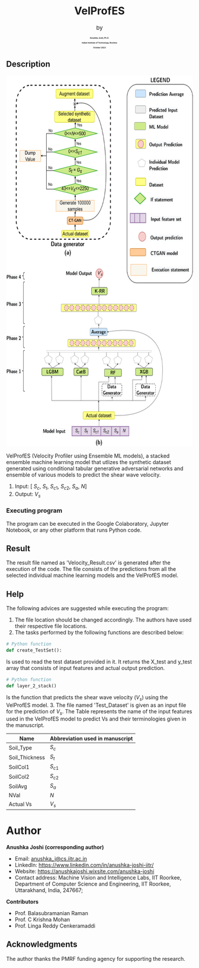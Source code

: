 


<h1 align="center">VelProfES</h1>

<p align="center" style="font-size: 15px;">by</p>

<h4 align="center" style="font-size: 5px; font-weight: bolder;">Anushka Joshi, Ph.D.</h4>

<h4 align="center" style="font-size: 5px; font-weight: bold;">Indian Institute of Technology, Roorkee</h4>

<h4 align="center" style="font-size: 5px; font-weight: bold;">October 2023</h4>


## Description

<p align="center">
<img src="Image/VelProfESArchitecture.jpg" alt="Model Architecture" width="600" height="1000">
</p>


VelProfES (Velocity Profiler using Ensemble ML models), a stacked ensemble machine learning model that utlizes the synthetic dataset generated using conditional tabular generative adversarial networks and ensemble of various models to predict the shear wave velocity.
1. Input: [ $S_c$, $S_t$, $S_{c1}$, $S_{c2}$, $S_a$, $N$]
2. Output: $V_s$ 
### Executing program

The program can be executed in the Google Colaboratory, Jupyter Notebook, or any other platform that runs Python code.

## Result
The result file named as 'Velocity_Result.csv' is generated after the execution of the code. The file consists of the predictions from all the selected individual machine learning models and the VelProfES model.

## Help

The following advices are suggested while executing the program:
1. The file location should be changed accordingly. The authors have used their respective file locations.
2. The tasks performed by the following functions are described below:
```python
# Python function
def create_TestSet():
```
Is used to read the test dataset provided in it. It returns the X_test and y_test array that consists of input features and actual output prediction.
```python
# Python function
def layer_2_stack()
```
Is the function that predicts the shear wave velocity ($V_s$) using the VelProfES model.
3. The file named 'Test_Dataset' is given as an input file for the prediction of $V_s$. The Table represents the name of the input features used in the VelProfES model to predict Vs and their terminologies given in the manuscript.

| Name               | Abbreviation used in manuscript         | 
| ---------------------|-----------------|
| Soil_Type                 | $S_c$ | 
| Soil_Thickness               | $S_t$     | 
|SoilCol1        |  $S_{c1}$       |  
|SoilCol2| $S_{c2}$ |  
|SoilAvg   | $S_a$       |   
|NVal   | $N$      |   
|Actual Vs   | $V_s$      |   

# Author

**Anushka Joshi (corresponding author)**

- Email: anushka_j@cs.iitr.ac.in
- LinkedIn: https://www.linkedin.com/in/anushka-joshi-iitr/
- Website: https://anushkajoshi.wixsite.com/anushka-joshi
- Contact address: Machine Vision and Intelligence Labs, IIT Roorkee, 
  Department of Computer Science and Engineering, IIT Roorkee, 
  Uttarakhand, India, 247667; 

**Contributors**

- Prof. Balasubramanian Raman
- Prof. C Krishna Mohan
- Prof. Linga Reddy Cenkeramaddi

## Acknowledgments

The author thanks the PMRF funding agency for supporting the research.

